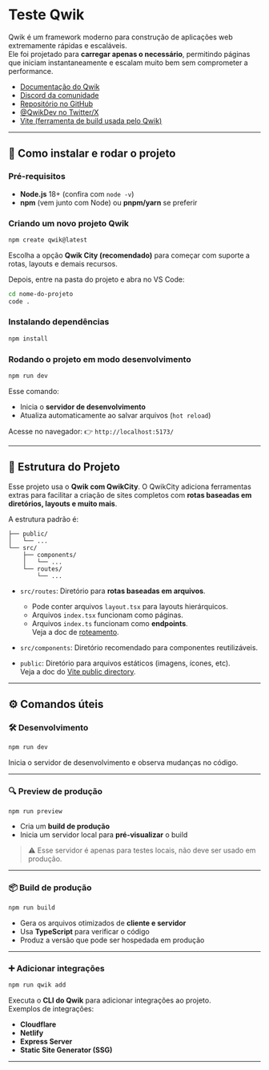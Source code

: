 # Teste Qwik

Qwik é um framework moderno para construção de aplicações web extremamente rápidas e escaláveis.  
Ele foi projetado para **carregar apenas o necessário**, permitindo páginas que iniciam instantaneamente e escalam muito bem sem comprometer a performance.  

- [Documentação do Qwik](https://qwik.dev/)  
- [Discord da comunidade](https://qwik.dev/chat)  
- [Repositório no GitHub](https://github.com/QwikDev/qwik)  
- [@QwikDev no Twitter/X](https://twitter.com/QwikDev)  
- [Vite (ferramenta de build usada pelo Qwik)](https://vitejs.dev/)  

---

## 🚀 Como instalar e rodar o projeto

### Pré-requisitos
- **Node.js** 18+ (confira com `node -v`)  
- **npm** (vem junto com Node) ou **pnpm/yarn** se preferir  

### Criando um novo projeto Qwik
```bash
npm create qwik@latest
```

Escolha a opção **Qwik City (recomendado)** para começar com suporte a rotas, layouts e demais recursos.  

Depois, entre na pasta do projeto e abra no VS Code:
```bash
cd nome-do-projeto
code .
```

### Instalando dependências
```bash
npm install
```

### Rodando o projeto em modo desenvolvimento
```bash
npm run dev
```

Esse comando:  
- Inicia o **servidor de desenvolvimento**  
- Atualiza automaticamente ao salvar arquivos (`hot reload`)  

Acesse no navegador: 👉 `http://localhost:5173/`

---

## 📂 Estrutura do Projeto

Esse projeto usa o **Qwik com QwikCity**. O QwikCity adiciona ferramentas extras para facilitar a criação de sites completos com **rotas baseadas em diretórios, layouts e muito mais**.  

A estrutura padrão é:  

```
├── public/
│   └── ...
└── src/
    ├── components/
    │   └── ...
    └── routes/
        └── ...
```

- `src/routes`: Diretório para **rotas baseadas em arquivos**.  
  - Pode conter arquivos `layout.tsx` para layouts hierárquicos.  
  - Arquivos `index.tsx` funcionam como páginas.  
  - Arquivos `index.ts` funcionam como **endpoints**.  
  Veja a doc de [roteamento](https://qwik.dev/qwikcity/routing/overview/).  

- `src/components`: Diretório recomendado para componentes reutilizáveis.  

- `public`: Diretório para arquivos estáticos (imagens, ícones, etc).  
  Veja a doc do [Vite public directory](https://vitejs.dev/guide/assets.html#the-public-directory).  

---

## ⚙️ Comandos úteis

### 🛠 Desenvolvimento
```bash
npm run dev
```
Inicia o servidor de desenvolvimento e observa mudanças no código.  

---

### 🔍 Preview de produção
```bash
npm run preview
```
- Cria um **build de produção**  
- Inicia um servidor local para **pré-visualizar** o build  
> ⚠️ Esse servidor é apenas para testes locais, não deve ser usado em produção.  

---

### 📦 Build de produção
```bash
npm run build
```
- Gera os arquivos otimizados de **cliente e servidor**  
- Usa **TypeScript** para verificar o código  
- Produz a versão que pode ser hospedada em produção  

---

### ➕ Adicionar integrações
```bash
npm run qwik add
```
Executa o **CLI do Qwik** para adicionar integrações ao projeto.  
Exemplos de integrações:  
- **Cloudflare**  
- **Netlify**  
- **Express Server**  
- **Static Site Generator (SSG)**  

---
